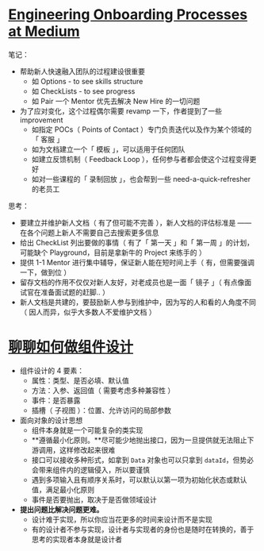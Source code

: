 # [Engineering Onboarding Processes at Medium](https://medium.engineering/engineering-onboarding-processes-at-medium-368095116ac3)

笔记：

- 帮助新人快速融入团队的过程建设很重要
    - 如 Options - to see skills structure
    - 如 CheckLists - to see progress
    - 如 Pair 一个 Mentor 优先去解决 New Hire 的一切问题
- 为了应对变化，这个过程偶尔需要 revamp 一下，作者提到了一些 improvement
    - 如指定 POCs（ Points of Contact ）专门负责迭代以及作为某个领域的「 客服 」
    - 如为文档建立一个「 模板 」，可以适用于任何团队
    - 如建立反馈机制（ Feedback Loop ），任何参与者都会使这个过程变得更好
    - 如对一些课程的「 录制回放 」，也会帮到一些 need-a-quick-refresher 的老员工

思考：

- 要建立并维护新人文档（ 有了但可能不完善 ），新人文档的评估标准是 —— 在各个问题上新人不需要自己去搜索更多信息
- 给出 CheckList 列出要做的事情（ 有了「 第一天 」和「 第一周 」的计划，可能缺个 Playground，目前是拿新牛的 Project 来练手的 ）
- 提供 1-1 Mentor 进行集中辅导，保证新人能在短时间上手（ 有，但需要强调一下，做到位 ）
- 留存文档的作用不仅仅对新人友好，对老成员也是一面「 镜子 」（ 有点像面试官在准备面试题的赶脚.. ）
- 新人文档是共建的，要鼓励新人参与到维护中，因为写的人和看的人角度不同（ 因人而异，似乎大多数人不爱维护文档 ）

# [聊聊如何做组件设计](https://mp.weixin.qq.com/s/_nXuFiuv6-HhN-Vkg6OkRw)

- 组件设计的 4 要素：
    - 属性：类型、是否必填、默认值
    - 方法：入参、返回值（ 需要考虑多种兼容性 ）
    - 事件：是否暴露
    - 插槽（ 子视图 ）：位置、允许访问的局部参数
- 面向对象的设计思想
    - 组件本身就是一个可能复杂的类实现
    - **遵循最小化原则。**尽可能少地抛出接口，因为一旦提供就无法阻止下游调用，这样修改起来很难
    - 接口可以接收多种形式，如拿到 `Data` 对象也可以只拿到 `dataId`，但势必会带来组件内的逻辑侵入，所以要谨慎
    - 遇到多项输入且有顺序关系时，可以默认以第一项为初始化状态或默认值，满足最小化原则
    - 事件是否要抛出，取决于是否做领域设计
- **提出问题比解决问题更难。**
    - 设计难于实现，所以你应当花更多的时间来设计而不是实现
    - 有的设计者不参与实现，设计者与实现者的身份也是随时在转换的，善于思考的实现者本身就是设计者
